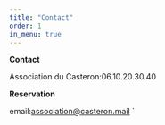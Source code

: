 ```yaml
---
title: "Contact"
order: 1
in_menu: true
---
```

**Contact**

Association du Casteron:06.10.20.30.40

**Reservation**

email:association@casteron.mail
` 